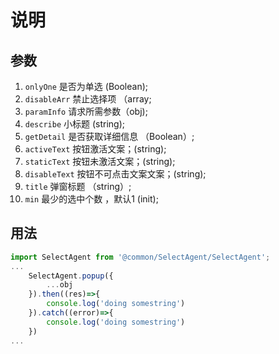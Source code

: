 # 说明

## 参数

1. `onlyOne` 是否为单选 (Boolean);
2. `disableArr` 禁止选择项 （array;
3. `paramInfo` 请求所需参数（obj);
4. `describe` 小标题 (string);
5. `getDetail` 是否获取详细信息 （Boolean）;
6. `activeText` 按钮激活文案；(string);
7. `staticText` 按钮未激活文案；(string);
8. `disableText` 按钮不可点击文案文案；(string);
9. `title` 弹窗标题 （string）;
10. `min` 最少的选中个数 ，默认1 (init);

## 用法

```js
import SelectAgent from '@common/SelectAgent/SelectAgent';
...
    SelectAgent.popup({
        ...obj
    }).then((res)=>{
        console.log('doing somestring')
    }).catch((error)=>{
        console.log('doing somestring')
    })
...
```
